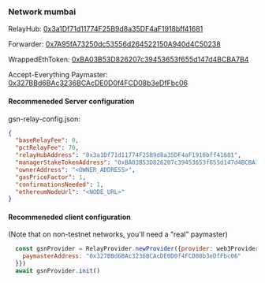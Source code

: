 ### Network mumbai

RelayHub: [0x3a1Df71d11774F25B9d8a35DF4aF1918bff41681](https://mumbai.etherscan.io/address/0x3a1Df71d11774F25B9d8a35DF4aF1918bff41681)

Forwarder: [0x7A95fA73250dc53556d264522150A940d4C50238](https://mumbai.etherscan.io/address/0x7A95fA73250dc53556d264522150A940d4C50238)

WrappedEthToken: [0xBA03B53D826207c39453653f655d147d4BCBA7B4](https://mumbai.etherscan.io/address/0xBA03B53D826207c39453653f655d147d4BCBA7B4)

Accept-Everything Paymaster: [0x327BBd6BAc3236BCAcDE0D0f4FCD08b3eDfFbc06](https://mumbai.etherscan.io/address/0x327BBd6BAc3236BCAcDE0D0f4FCD08b3eDfFbc06)

#### Recommeneded Server configuration
gsn-relay-config.json:
```json
{
  "baseRelayFee": 0,
  "pctRelayFee": 70,
  "relayHubAddress": "0x3a1Df71d11774F25B9d8a35DF4aF1918bff41681",
  "managerStakeTokenAddress": "0xBA03B53D826207c39453653f655d147d4BCBA7B4",
  "ownerAddress": "<OWNER_ADDRESS>",
  "gasPriceFactor": 1,
  "confirmationsNeeded": 1,
  "ethereumNodeUrl": "<NODE_URL>"
}
```

#### Recommeneded client configuration
(Note that on non-testnet networks, you'll need a "real" paymaster)
```js
  const gsnProvider = RelayProvider.newProvider({provider: web3Provider, config: {
    paymasterAddress: "0x327BBd6BAc3236BCAcDE0D0f4FCD08b3eDfFbc06"
  }})
  await gsnProvider.init()
```

